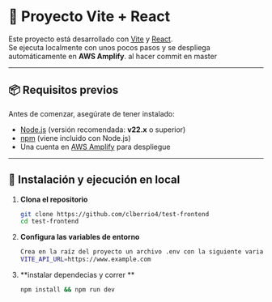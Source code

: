# 🚀 Proyecto Vite + React

Este proyecto está desarrollado con [Vite](https://vitejs.dev/) y [React](https://react.dev/).  
Se ejecuta localmente con unos pocos pasos y se despliega automáticamente en **AWS Amplify**. al hacer commit en master

---

## 📦 Requisitos previos

Antes de comenzar, asegúrate de tener instalado:

- [Node.js](https://nodejs.org/) (versión recomendada: **v22.x** o superior)
- [npm](https://www.npmjs.com/) (viene incluido con Node.js)
- Una cuenta en [AWS Amplify](https://aws.amazon.com/amplify/) para despliegue

---

## 🔧 Instalación y ejecución en local

1. **Clona el repositorio**
   ```bash
   git clone https://github.com/clberrio4/test-frontend
   cd test-frontend
2. **Configura las variables de entorno**
    ```bash
    Crea en la raíz del proyecto un archivo .env con la siguiente variable, apuntando a tu backend
    VITE_API_URL=https://www.example.com
3. **instalar dependecias y correr **
   ```bash
   npm install && npm run dev
